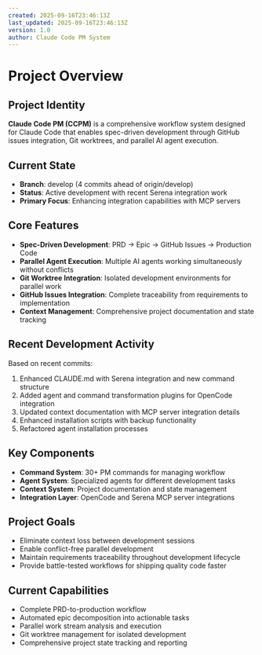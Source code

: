 ```yaml
---
created: 2025-09-16T23:46:13Z
last_updated: 2025-09-16T23:46:13Z
version: 1.0
author: Claude Code PM System
---
```


# Project Overview

## Project Identity
**Claude Code PM (CCPM)** is a comprehensive workflow system designed for Claude Code that enables spec-driven development through GitHub issues integration, Git worktrees, and parallel AI agent execution.

## Current State
- **Branch**: develop (4 commits ahead of origin/develop)
- **Status**: Active development with recent Serena integration work
- **Primary Focus**: Enhancing integration capabilities with MCP servers

## Core Features
- **Spec-Driven Development**: PRD → Epic → GitHub Issues → Production Code
- **Parallel Agent Execution**: Multiple AI agents working simultaneously without conflicts
- **Git Worktree Integration**: Isolated development environments for parallel work
- **GitHub Issues Integration**: Complete traceability from requirements to implementation
- **Context Management**: Comprehensive project documentation and state tracking

## Recent Development Activity
Based on recent commits:
1. Enhanced CLAUDE.md with Serena integration and new command structure
2. Added agent and command transformation plugins for OpenCode integration
3. Updated context documentation with MCP server integration details
4. Enhanced installation scripts with backup functionality
5. Refactored agent installation processes

## Key Components
- **Command System**: 30+ PM commands for managing workflow
- **Agent System**: Specialized agents for different development tasks
- **Context System**: Project documentation and state management
- **Integration Layer**: OpenCode and Serena MCP server integrations

## Project Goals
- Eliminate context loss between development sessions
- Enable conflict-free parallel development
- Maintain requirements traceability throughout development lifecycle
- Provide battle-tested workflows for shipping quality code faster

## Current Capabilities
- Complete PRD-to-production workflow
- Automated epic decomposition into actionable tasks
- Parallel work stream analysis and execution
- Git worktree management for isolated development
- Comprehensive project state tracking and reporting